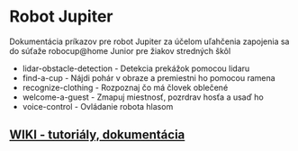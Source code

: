 # Robot Jupiter
Dokumentácia príkazov pre robot Jupiter za účelom uľahčenia zapojenia sa do súťaže robocup@home Junior pre žiakov stredných škôl

* lidar-obstacle-detection  - Detekcia prekážok pomocou lidaru
* find-a-cup    - Nájdi pohár v obraze a premiestni ho pomocou ramena
* recognize-clothing    - Rozpoznaj čo má človek oblečené
* welcome-a-guest   - Zmapuj miestnosť, pozrdrav hosťa a usaď ho
* voice-control - Ovládanie robota hlasom

## [WIKI - tutoriály, dokumentácia](https://github.com/Robotics-DAI-FMFI-UK/jupiter/wiki "WIKI - tutoriály, dokumentácia")